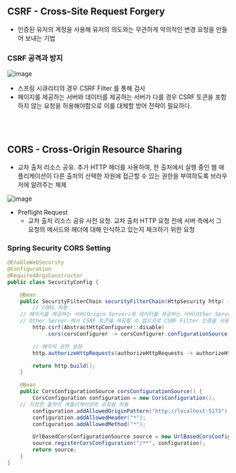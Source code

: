 ## CSRF - Cross-Site Request Forgery

- 인증된 유저의 계정을 사용해 유저의 의도와는 무관하게 악의적인 변경 요청을 만들어 보내는 기법

### CSRF 공격과 방지

![image](https://github.com/MisterRuby/spa-restapi-cors/assets/93859705/76da9a32-861b-48a3-937e-40bf8d7f7d68)

- 스프링 시큐리티의 경우 CSRF Filter 를 통해 검사
- 페이지를 제공하는 서버와 데이터를 제공하는 서버가 다를 경우 CSRF 토큰을 포함하지 않는 요청을 허용해야함으로 이를 대체할 방어 전략이 필요하다.

<br/><br/>

## CORS - Cross-Origin Resource Sharing

- 교차 출처 리소스 공유. 추가 HTTP 헤더를 사용하여, 한 출처에서 실행 중인 웹 애플리케이션이 다른 출처의 선택한 자원에 접근할 수 있는 권한을 부여하도록 브라우저에 알려주는 체제

![image](https://github.com/MisterRuby/spa-restapi-cors/assets/93859705/a45e1f88-a850-4eed-a0ba-53c380b664c1)

- Preflight Request
    - 교차 출처 리소스 공유 사전 요청. 교차 출처 HTTP 요청 전에 서버 측에서 그 요청의 메서드와 헤더에 대해 인식하고 있는지 체크하기 위한 요청

### Spring Security CORS Setting

```java
@EnableWebSecurity
@Configuration
@RequiredArgsConstructor
public class SecurityConfig {

    @Bean
    public SecurityFilterChain securityFilterChain(HttpSecurity http) {
        // CORS 허용
	// 페이지를 제공하는 서버(Origin Server)와 데이터를 제공하는 서버(Other Server)가 다를 경우
	// Other Server 에서 CSRF 토큰을 제공할 수 없으므로 CSRF Filter 인증을 사용하지 않음
        http.csrf(AbstractHttpConfigurer::disable)
            .cors(corsConfigurer -> corsConfigurer.configurationSource(corsConfigurationSource()));

        // 페이지 권한 설정
        http.authorizeHttpRequests(authorizeHttpRequests -> authorizeHttpRequests.anyRequest().permitAll());

        return http.build();
    }

    @Bean
    public CorsConfigurationSource corsConfigurationSource() {
        CorsConfiguration configuration = new CorsConfiguration();
	// 지정한 출처의 애플리케이션의 요청을 허용
        configuration.addAllowedOriginPattern("http://localhost:5173");
        configuration.addAllowedHeader("*");
        configuration.addAllowedMethod("*");

        UrlBasedCorsConfigurationSource source = new UrlBasedCorsConfigurationSource();
        source.registerCorsConfiguration("/**", configuration);
        return source;
    }
}
```
